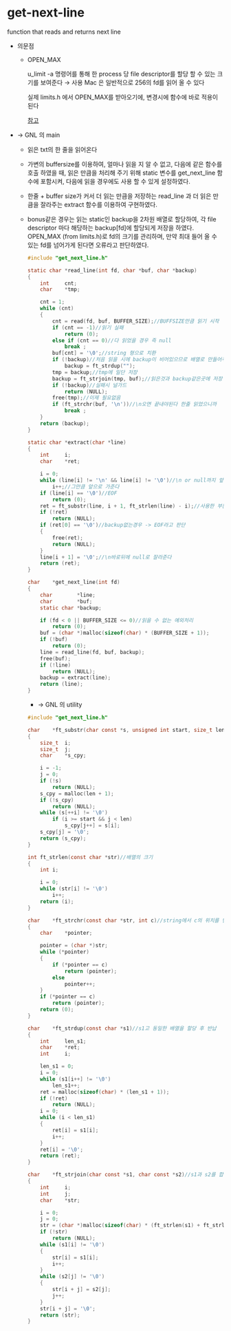 # get-next-line
function that reads and returns next line

- 의문점
    - OPEN_MAX
        
        u_limit -a 명령어를 통해 한 process 당 file descriptor를 할당 할 수 있는 크기를 보여준다 → 사용 Mac 은 일반적으로 256의 fd를 읽어 올 수 있다
        
        실제 limits.h 에서 OPEN_MAX를 받아오기에, 변경시에 함수에 바로 적용이 된다
        
        [참고](https://pubs.opengroup.org/onlinepubs/009696899/basedefs/limits.h.html)
        
- → GNL 의 main
  - 읽은 txt의 한 줄을 읽어온다

  - 가변의 buffersize를 이용하여, 얼마나 읽을 지 알 수 없고, 다음에 같은 함수를 호출 하였을 때, 읽은 만큼을 처리해 주기 위해 static 변수를 get_next_line 함수에 포함시켜, 다음에 읽을 경우에도 사용 할 수 있게 설정하였다. 

  - 한줄 + buffer size가 커서 더 읽는 만큼을 저장하는 read_line 과 더 읽은 만큼을 잘라주는 extract 함수를 이용하여 구현하였다.

  - bonus같은 경우는 읽는 static인 backup을 2차원 배열로 할당하여, 각 file descriptor 마다 해당하는 backup[fd]에 할당되게 저장을 하였다. OPEN_MAX (from limits.h)로 fd의 크기를 관리하며, 만약 최대 들어 올 수 있는 fd를 넘어가게 된다면 오류라고 판단하였다.
    
   
    ```c
    #include "get_next_line.h"
    
    static char	*read_line(int fd, char *buf, char *backup)
    {
    	int		cnt;
    	char	*tmp;
    
    	cnt = 1;
    	while (cnt)
    	{
    		cnt = read(fd, buf, BUFFER_SIZE);//BUFFSIZE만큼 읽기 시작
    		if (cnt == -1)//읽기 실패
    			return (0);
    		else if (cnt == 0)//다 읽었을 경우 즉 null
    			break ;
    		buf[cnt] = '\0';//string 형으로 치환
    		if (!backup)//처음 읽을 시에 backup이 비어있으므로 배열로 만들어주고
    			backup = ft_strdup("");
    		tmp = backup;//tmp에 일단 저장
    		backup = ft_strjoin(tmp, buf);//읽은것과 backup같은곳에 저장
    		if (!backup)//실패시 널가드
    			return (NULL);
    		free(tmp);//이제 필요없음
    		if (ft_strchr(buf, '\n'))//\n오면 끝내야된다 한줄 읽었으니까
    			break ;
    	}
    	return (backup);
    }
    
    static char	*extract(char *line)
    {
    	int		i;
    	char	*ret;
    
    	i = 0;
    	while (line[i] != '\n' && line[i] != '\0')//\n or null까지 앞으로
    		i++;//그만큼 앞으로 가준다
    	if (line[i] == '\0')//EOF
    		return (0);
    	ret = ft_substr(line, i + 1, ft_strlen(line) - i);//사용한 부분만 잘라서 backup
    	if (!ret)
    		return (NULL);
    	if (ret[0] == '\0')//backup없는경우 -> EOF라고 판단
    	{
    		free(ret);
    		return (NULL);
    	}
    	line[i + 1] = '\0';//\n바로뒤에 null로 잘라준다
    	return (ret);
    }
    
    char	*get_next_line(int fd)
    {
    	char		*line;
    	char		*buf;
    	static char	*backup;
    
    	if (fd < 0 || BUFFER_SIZE <= 0)//읽을 수 없는 예외처리
    		return (0);
    	buf = (char *)malloc(sizeof(char) * (BUFFER_SIZE + 1));
    	if (!buf)
    		return (0);
    	line = read_line(fd, buf, backup);
    	free(buf);
    	if (!line)
    		return (NULL);
    	backup = extract(line);
    	return (line);
    }
    ```
    
    
    - → GNL 의 utility
    
    
    ```c
    #include "get_next_line.h"
    
    char	*ft_substr(char const *s, unsigned int start, size_t len)//s의 배열을 start부터 자르기 시작해서 len만큼 잘라서 return
    {
    	size_t	i;
    	size_t	j;
    	char	*s_cpy;
    
    	i = -1;
    	j = 0;
    	if (!s)
    		return (NULL);
    	s_cpy = malloc(len + 1);
    	if (!s_cpy)
    		return (NULL);
    	while (s[++i] != '\0')
    		if (i >= start && j < len)
    			s_cpy[j++] = s[i];
    	s_cpy[j] = '\0';
    	return (s_cpy);
    }
    
    int	ft_strlen(const char *str)//배열의 크기
    {
    	int	i;
    
    	i = 0;
    	while (str[i] != '\0')
    		i++;
    	return (i);
    }
    
    char	*ft_strchr(const char *str, int c)//string에서 c의 위치를 반납 -> 없다며 0
    {
    	char	*pointer;
    
    	pointer = (char *)str;
    	while (*pointer)
    	{
    		if (*pointer == c)
    			return (pointer);
    		else
    			pointer++;
    	}
    	if (*pointer == c)
    		return (pointer);
    	return (0);
    }
    
    char	*ft_strdup(const char *s1)//s1고 동일한 배열을 할당 후 반납
    {
    	int		len_s1;
    	char	*ret;
    	int		i;
    
    	len_s1 = 0;
    	i = 0;
    	while (s1[i++] != '\0')
    		len_s1++;
    	ret = malloc(sizeof(char) * (len_s1 + 1));
    	if (!ret)
    		return (NULL);
    	i = 0;
    	while (i < len_s1)
    	{
    		ret[i] = s1[i];
    		i++;
    	}
    	ret[i] = '\0';
    	return (ret);
    }
    
    char	*ft_strjoin(char const *s1, char const *s2)//s1과 s2를 합친 후 그 배열을 반납
    {
    	int		i;
    	int		j;
    	char	*str;
    
    	i = 0;
    	j = 0;
    	str = (char *)malloc(sizeof(char) * (ft_strlen(s1) + ft_strlen(s2) + 1));
    	if (!str)
    		return (NULL);
    	while (s1[i] != '\0')
    	{
    		str[i] = s1[i];
    		i++;
    	}
    	while (s2[j] != '\0')
    	{
    		str[i + j] = s2[j];
    		j++;
    	}
    	str[i + j] = '\0';
    	return (str);
    }
    ```
    
    
    
    
    
